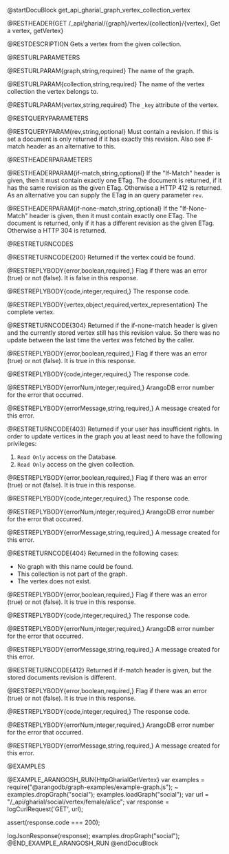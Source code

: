 @startDocuBlock get_api_gharial_graph_vertex_collection_vertex

@RESTHEADER{GET /_api/gharial/{graph}/vertex/{collection}/{vertex}, Get a vertex, getVertex}

@RESTDESCRIPTION
Gets a vertex from the given collection.

@RESTURLPARAMETERS

@RESTURLPARAM{graph,string,required}
The name of the graph.

@RESTURLPARAM{collection,string,required}
The name of the vertex collection the vertex belongs to.

@RESTURLPARAM{vertex,string,required}
The `_key` attribute of the vertex.

@RESTQUERYPARAMETERS

@RESTQUERYPARAM{rev,string,optional}
Must contain a revision.
If this is set a document is only returned if
it has exactly this revision.
Also see if-match header as an alternative to this.

@RESTHEADERPARAMETERS

@RESTHEADERPARAM{if-match,string,optional}
If the "If-Match" header is given, then it must contain exactly one ETag. The document is returned,
if it has the same revision as the given ETag. Otherwise a HTTP 412 is returned. As an alternative
you can supply the ETag in an query parameter `rev`.

@RESTHEADERPARAM{if-none-match,string,optional}
If the "If-None-Match" header is given, then it must contain exactly one ETag. The document is returned,
only if it has a different revision as the given ETag. Otherwise a HTTP 304 is returned.

@RESTRETURNCODES

@RESTRETURNCODE{200}
Returned if the vertex could be found.

@RESTREPLYBODY{error,boolean,required,}
Flag if there was an error (true) or not (false).
It is false in this response.

@RESTREPLYBODY{code,integer,required,}
The response code.

@RESTREPLYBODY{vertex,object,required,vertex_representation}
The complete vertex.

@RESTRETURNCODE{304}
Returned if the if-none-match header is given and the
currently stored vertex still has this revision value.
So there was no update between the last time the vertex
was fetched by the caller.

@RESTREPLYBODY{error,boolean,required,}
Flag if there was an error (true) or not (false).
It is true in this response.

@RESTREPLYBODY{code,integer,required,}
The response code.

@RESTREPLYBODY{errorNum,integer,required,}
ArangoDB error number for the error that occurred.

@RESTREPLYBODY{errorMessage,string,required,}
A message created for this error.

@RESTRETURNCODE{403}
Returned if your user has insufficient rights.
In order to update vertices in the graph  you at least need to have the following privileges:

1. `Read Only` access on the Database.
2. `Read Only` access on the given collection.

@RESTREPLYBODY{error,boolean,required,}
Flag if there was an error (true) or not (false).
It is true in this response.

@RESTREPLYBODY{code,integer,required,}
The response code.

@RESTREPLYBODY{errorNum,integer,required,}
ArangoDB error number for the error that occurred.

@RESTREPLYBODY{errorMessage,string,required,}
A message created for this error.

@RESTRETURNCODE{404}
Returned in the following cases:
* No graph with this name could be found.
* This collection is not part of the graph.
* The vertex does not exist.

@RESTREPLYBODY{error,boolean,required,}
Flag if there was an error (true) or not (false).
It is true in this response.

@RESTREPLYBODY{code,integer,required,}
The response code.

@RESTREPLYBODY{errorNum,integer,required,}
ArangoDB error number for the error that occurred.

@RESTREPLYBODY{errorMessage,string,required,}
A message created for this error.

@RESTRETURNCODE{412}
Returned if if-match header is given, but the stored documents revision is different.

@RESTREPLYBODY{error,boolean,required,}
Flag if there was an error (true) or not (false).
It is true in this response.

@RESTREPLYBODY{code,integer,required,}
The response code.

@RESTREPLYBODY{errorNum,integer,required,}
ArangoDB error number for the error that occurred.

@RESTREPLYBODY{errorMessage,string,required,}
A message created for this error.

@EXAMPLES

@EXAMPLE_ARANGOSH_RUN{HttpGharialGetVertex}
  var examples = require("@arangodb/graph-examples/example-graph.js");
~ examples.dropGraph("social");
  examples.loadGraph("social");
  var url = "/_api/gharial/social/vertex/female/alice";
  var response = logCurlRequest('GET', url);

  assert(response.code === 200);

  logJsonResponse(response);
  examples.dropGraph("social");
@END_EXAMPLE_ARANGOSH_RUN
@endDocuBlock
